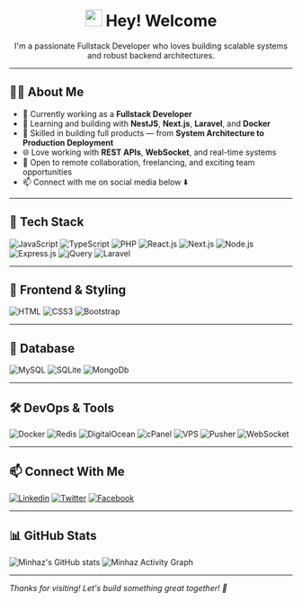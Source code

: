 <h1 align="center">
  <img src="https://emojis.slackmojis.com/emojis/images/1531849430/4246/blob-sunglasses.gif" width="30"/>
  Hey! Welcome
</h1>

<p align="center">I'm a passionate Fullstack Developer who loves building scalable systems and robust backend architectures.</p>

---

## 👨‍💻 About Me

- 🔭 Currently working as a **Fullstack Developer**
- 🌱 Learning and building with **NestJS**, **Next.js**, **Laravel**, and **Docker**
- 🧠 Skilled in building full products — from **System Architecture to Production Deployment**
- 🌐 Love working with **REST APIs**, **WebSocket**, and real-time systems
- 🤝 Open to remote collaboration, freelancing, and exciting team opportunities
- 📫 Connect with me on social media below ⬇️

---

## 🚀 Tech Stack

![JavaScript](https://img.shields.io/badge/JavaScript-F7DF1E?style=flat-square&logo=javascript&logoColor=black)
![TypeScript](https://img.shields.io/badge/TypeScript-007ACC?style=flat-square&logo=typescript&logoColor=white)
![PHP](https://img.shields.io/badge/PHP-777BB4?style=flat-square&logo=php&logoColor=white)
![React.js](https://img.shields.io/badge/React.js-0081CB?style=flat-square&logo=react&logoColor=61DAFB)
![Next.js](https://img.shields.io/badge/Next.js-000000?style=flat-square&logo=next.js&logoColor=white)
![Node.js](https://img.shields.io/badge/Node.js-43853D?style=flat-square&logo=node.js&logoColor=white)
![Express.js](https://img.shields.io/badge/Express.js-000000?style=flat-square&logo=express&logoColor=white)
![jQuery](https://img.shields.io/badge/jQuery-0769AD?style=flat-square&logo=jquery&logoColor=white)
![Laravel](https://img.shields.io/badge/Laravel-FF2D20?style=flat-square&logo=laravel&logoColor=white)

---

## 🎨 Frontend & Styling

![HTML](https://img.shields.io/badge/HTML5-E34F26?style=flat-square&logo=html5&logoColor=white)
![CSS3](https://img.shields.io/badge/CSS3-1572B6?style=flat-square&logo=css3&logoColor=white)
![Bootstrap](https://img.shields.io/badge/Bootstrap-563D7C?style=flat-square&logo=bootstrap&logoColor=white)

---

## 🧠 Database

![MySQL](https://img.shields.io/badge/MySQL-005C84?style=flat-square&logo=mysql&logoColor=white)
![SQLite](https://img.shields.io/badge/SQLite-07405E?style=flat-square&logo=sqlite&logoColor=white)
![MongoDb](https://img.shields.io/badge/MongoDB-005C84?style=flat-square&logo=mongodb&logoColor=green)

---

## 🛠️ DevOps & Tools

![Docker](https://img.shields.io/badge/Docker-2496ED?style=flat-square&logo=docker&logoColor=white)
![Redis](https://img.shields.io/badge/Redis-DC382D?style=flat-square&logo=redis&logoColor=white)
![DigitalOcean](https://img.shields.io/badge/DigitalOcean-0080FF?style=flat-square&logo=digitalocean&logoColor=white)
![cPanel](https://img.shields.io/badge/cPanel-FF6C2C?style=flat-square&logo=cpanel&logoColor=white)
![VPS](https://img.shields.io/badge/VPS-3B3B3B?style=flat-square&logo=serverfault&logoColor=white)
![Pusher](https://img.shields.io/badge/Pusher-020121?style=flat-square&logo=pusher&logoColor=white)
![WebSocket](https://img.shields.io/badge/WebSocket-000000?style=flat-square&logo=webstorm&logoColor=white)

---
## 📫 Connect With Me

[![Linkedin](https://img.shields.io/badge/LinkedIn-0077B5?style=flat-square&logo=linkedin&logoColor=white)](https://www.linkedin.com/in/minhaz-dev/)
[![Twitter](https://img.shields.io/badge/Twitter-1DA1F2?style=flat-square&logo=twitter&logoColor=white)](https://twitter.com/mithen_bd)
[![Facebook](https://img.shields.io/badge/Facebook-1877F2?style=flat-square&logo=facebook&logoColor=white)](https://www.facebook.com/minhaz.dev/)

---

## 📊 GitHub Stats

![Minhaz's GitHub stats](https://github-readme-stats.vercel.app/api?username=mInhazul75&show_icons=true&theme=radical)
![Minhaz Activity Graph](https://github-readme-activity-graph.vercel.app/graph?username=mInhazul75&theme=radical)

---

_Thanks for visiting! Let's build something great together! 🚀_
